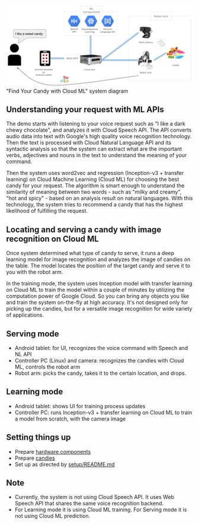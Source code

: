 ![](./setup/image/demo_overview.png)
"Find Your Candy with Cloud ML" system diagram

## Understanding your request with ML APIs
The demo starts with listening to your voice request such as "I like a dark chewy chocolate", and analyzes it with Cloud Speech API. The API converts audio data into text with Google's high quality voice recognition technology. Then the text is processed with Cloud Natural Language API and its syntactic analysis so that the system can extract what are the important verbs, adjectives and nouns in the text to understand the meaning of your command.

Then the system uses word2vec and regression (Inception-v3 + transfer learning) on Cloud Machine Learning (Cloud ML) for choosing the best candy for your request. The algorithm is smart enough to understand the similarity of meaning between two words - such as "milky and creamy", "hot and spicy" - based on an analysis result on natural languages. With this technology, the system tries to recommend a candy that has the highest likelihood of fulfilling the request.

## Locating and serving a candy with image recognition on Cloud ML
Once system determined what type of candy to serve, it runs a deep learning model for image recognition and analyzes the image of candies on the table. The model locates the position of the target candy and serve it to you with the robot arm.

In the training mode, the system uses Inception model with transfer learning on Cloud ML to train the model within a couple of minutes by utilizing the computation power of Google Cloud. So you can bring any objects you like and train the system on-the-fly at high accuracy. It's not designed only for picking up the candies, but for a versatile image recognition for wide variety of applications.

## Serving mode
- Android tablet: for UI, recognizes the voice command with Speech and NL API
- Controller PC (Linux) and camera: recognizes the candies with Cloud ML, controls the robot arm
- Robot arm: picks the candy, takes it to the certain location, and drops.

## Learning mode
- Android tablet: shows UI for training process updates
- Controller PC: runs Inception-v3 + transfer learning on Cloud ML to train a model from scratch, with the camera image

## Setting things up
- Prepare [hardware components](./setup/requirements.md)
- Prepare [candies](./setup/candidate_candies.md)
- Set up as directed by [setup/README.md](./setup/README.md)

## Note
- Currently, the system is not using Cloud Speech API. It uses Web Speech API that shares the same voice recognition backend.
- For Learning mode it is using Cloud ML training. For Serving mode it is not using Cloud ML prediction.
